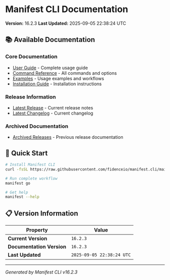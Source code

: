 # Manifest CLI Documentation

**Version:** 16.2.3
**Last Updated:** 2025-09-05 22:38:24 UTC

## 📚 Available Documentation

### Core Documentation
- [User Guide](USER_GUIDE.md) - Complete usage guide
- [Command Reference](COMMAND_REFERENCE.md) - All commands and options
- [Examples](EXAMPLES.md) - Usage examples and workflows
- [Installation Guide](INSTALLATION.md) - Installation instructions

### Release Information
- [Latest Release](RELEASE_v16.2.3.md) - Current release notes
- [Latest Changelog](CHANGELOG_v16.2.3.md) - Current changelog

### Archived Documentation
- [Archived Releases](zArchive/) - Previous release documentation

## 🚀 Quick Start

```bash
# Install Manifest CLI
curl -fsSL https://raw.githubusercontent.com/fidenceio/manifest.cli/main/install-cli.sh | bash

# Run complete workflow
manifest go

# Get help
manifest --help
```

## 📋 Version Information

| Property | Value |
|----------|-------|
| **Current Version** | `16.2.3` |
| **Documentation Version** | `16.2.3` |
| **Last Updated** | `2025-09-05 22:38:24 UTC` |

---
*Generated by Manifest CLI v16.2.3*
